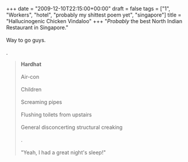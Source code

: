 +++
date = "2009-12-10T22:15:00+00:00"
draft = false
tags = ["1", "Workers", "hotel", "probably my shittest poem yet", "singapore"]
title = "Hallucinogenic Chicken Vindaloo"
+++
"<em>Probably</em> the best North Indian Restaurant in Singapore."<br/><br/>Way to go guys.<br/><br/>.<br/><blockquote><strong>Hardhat</strong><br/><br/>Air-con<br/><br/>Children<br/><br/>Screaming pipes<br/><br/>Flushing toilets from upstairs<br/><br/>General disconcerting structural creaking<br/><br/>.<br/><br/>"Yeah, I had a great night's sleep!"</blockquote><div class="blogger-post-footer"><img width='1' height='1' src='https://blogger.googleusercontent.com/tracker/5693059957647979680-2562728106648021387?l=cosmiccowbell.blogspot.com' alt='' /></div>
